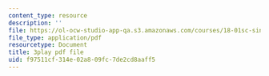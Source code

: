 ```yaml
---
content_type: resource
description: ''
file: https://ol-ocw-studio-app-qa.s3.amazonaws.com/courses/18-01sc-single-variable-calculus-fall-2010/f97511cf314e02a809fc7de2cd8aaff5_R9a_NHXrBcg.pdf
file_type: application/pdf
resourcetype: Document
title: 3play pdf file
uid: f97511cf-314e-02a8-09fc-7de2cd8aaff5
---
```

